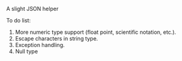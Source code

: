 A slight JSON helper

To do list:
1. More numeric type support (float point, scientific notation, etc.).
2. Escape characters in string type.
3. Exception handling.
4. Null type